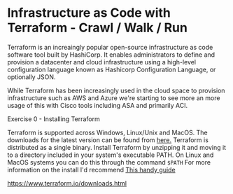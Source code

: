 # Infrastructure as Code with Terraform - Crawl / Walk / Run

Terraform is an increaingly popular open-source infrastructure as code software tool built by HashiCorp. It enables administrators to define and provision a datacenter and cloud infrastructure using a high-level configuration language known as Hashicorp Configuration Language, or optionally JSON.

While Terraform has been increasingly used in the cloud space to provision infrastructure such as AWS and Azure we're starting to see more an more usage of this with Cisco tools including ASA and primarily ACI.

Exercise 0 - Installing Terraform

Terraform is supported across Windows, Linux/Unix and MacOS. The downloads for the latest version can be found from [here.](https://www.terraform.io/downloads.html)
Terraform is distributed as a single binary. Install Terraform by unzipping it and moving it to a directory included in your system's executable PATH. On Linux and MacOS systems you can do this through the command `$PATH` For more information on the install I'd recommend [This handy guide](https://www.vasos-koupparis.com/terraform-getting-started-install/)

https://www.terraform.io/downloads.html

